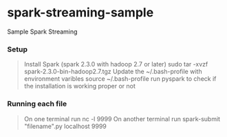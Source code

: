 # spark-streaming-sample
Sample Spark Streaming

### Setup
> Install Spark (spark 2.3.0 with hadoop 2.7 or later)
> sudo tar -xvzf spark-2.3.0-bin-hadoop2.7.tgz
> Update the ~/.bash-profile with environment varibles
> source ~/.bash-profile
> run pyspark to check if the installation is working proper or not


### Running each file
> On one terminal run nc -l 9999
> On another terminal run spark-submit "filename".py localhost 9999